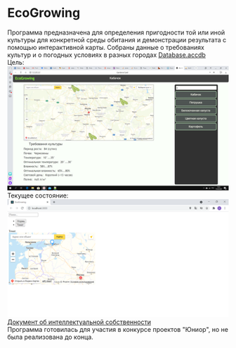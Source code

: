 # EcoGrowing
Программа предназначена для определения пригодности той или иной культуры для конкретной среды обитания и демонстрации результата с помощью интерактивной карты.
Собраны данные о требованиях культур и о погодных условиях в разных городах [Database.accdb](https://github.com/BelDim04/EcoGrowing/blob/master/Database.accdb)    
Цель:    
<img src="https://github.com/BelDim04/EcoGrowing/blob/master/EcoGrowingPhoto.png" alt="Иллюстрация" width="1080"/>
Текущее состояние:
<img src="https://github.com/BelDim04/EcoGrowing/blob/master/EcoGrowingCurrent.png" alt="Иллюстрация" width="1080"/>
[Документ об интеллектуальной собственности](https://new.fips.ru/registers-doc-view/fips_servlet?DB=EVM&DocNumber=2021610457&TypeFile=html)    
Программа готовилась для участия в конкурсе проектов "Юниор", но не была реализована до конца.
